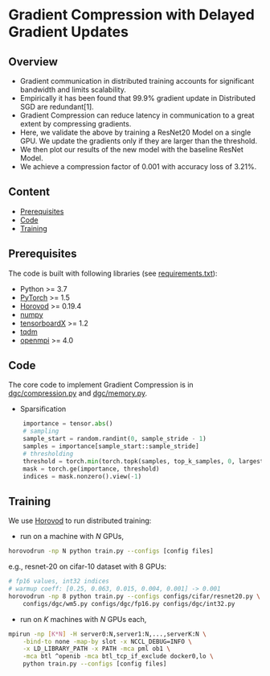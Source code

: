 # Gradient Compression with Delayed Gradient Updates

## Overview
- Gradient communication in distributed training accounts for significant bandwidth and limits scalability.
- Empirically it has been found that 99.9% gradient update in Distributed SGD are redundant[1].
- Gradient Compression can reduce latency in communication to a great extent  by compressing gradients.
- Here, we validate the above by  training a ResNet20 Model on a single GPU. We update the gradients only if they are larger than the threshold.
- We then plot our results of the new model with the baseline ResNet Model.
- We achieve a compression factor of 0.001 with accuracy loss of 3.21%.


## Content
- [Prerequisites](#prerequisites)
- [Code](#code)
- [Training](#training)

## Prerequisites
The code is built with following libraries (see [requirements.txt](requirements.txt)):
- Python >= 3.7
- [PyTorch](https://github.com/pytorch/pytorch) >= 1.5
- [Horovod](https://github.com/horovod/horovod) >= 0.19.4
- [numpy](https://github.com/numpy/numpy)
- [tensorboardX](https://github.com/lanpa/tensorboardX) >= 1.2
- [tqdm](https://github.com/tqdm/tqdm)
- [openmpi](https://www.open-mpi.org/software/ompi/) >= 4.0

## Code

The core code to implement Gradient Compression is in [dgc/compression.py](dgc/compression.py) and [dgc/memory.py](dgc/memory.py).



- Sparsification
```python
    importance = tensor.abs()
    # sampling
    sample_start = random.randint(0, sample_stride - 1)
    samples = importance[sample_start::sample_stride]
    # thresholding
    threshold = torch.min(torch.topk(samples, top_k_samples, 0, largest=True, sorted=False)[0])
    mask = torch.ge(importance, threshold)
    indices = mask.nonzero().view(-1)
```

## Training
We use [Horovod](https://github.com/horovod/horovod) to run distributed training:
- run on a machine with *N* GPUs,
```bash
horovodrun -np N python train.py --configs [config files]
```
e.g., resnet-20 on cifar-10 dataset with 8 GPUs:
```bash
# fp16 values, int32 indices
# warmup coeff: [0.25, 0.063, 0.015, 0.004, 0.001] -> 0.001
horovodrun -np 8 python train.py --configs configs/cifar/resnet20.py \
    configs/dgc/wm5.py configs/dgc/fp16.py configs/dgc/int32.py
```
- run on *K* machines with *N* GPUs each,
```bash
mpirun -np [K*N] -H server0:N,server1:N,...,serverK:N \
    -bind-to none -map-by slot -x NCCL_DEBUG=INFO \
    -x LD_LIBRARY_PATH -x PATH -mca pml ob1 \
    -mca btl ^openib -mca btl_tcp_if_exclude docker0,lo \
    python train.py --configs [config files]

